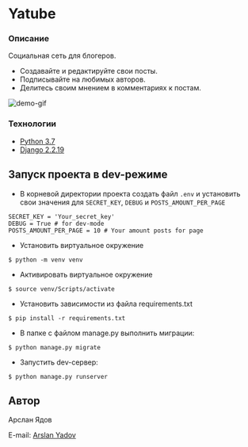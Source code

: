 # Yatube
### Описание
Социальная сеть для блогеров.

* Создавайте и редактируйте свои посты.
* Подписывайте на любимых авторов.
* Делитесь своим мнением в комментариях к постам.

![demo-gif](https://github.com/ArslanYadov/hw05_final/blob/master/presentation/yatube_presentation.gif)
### Технологии
* [Python 3.7](https://docs.python.org/3.7/)
* [Django 2.2.19](https://docs.djangoproject.com/en/4.1/)
## Запуск проекта в dev-режиме
- В корневой директории проекта создать файл ```.env``` и установить свои значения для ```SECRET_KEY```, ```DEBUG``` и ```POSTS_AMOUNT_PER_PAGE```
```
SECRET_KEY = 'Your_secret_key'
DEBUG = True # for dev-mode
POSTS_AMOUNT_PER_PAGE = 10 # Your amount posts for page
```
- Установить виртуальное окружение
```
$ python -m venv venv
```
- Активировать виртуальное окружение
```
$ source venv/Scripts/activate
```
- Установить зависимости из файла requirements.txt
```
$ pip install -r requirements.txt
```
- В папке с файлом manage.py выполнить миграции:
```
$ python manage.py migrate
```
- Запустить dev-сервер:
```
$ python manage.py runserver
```
## Автор
Арслан Ядов

E-mail: [Arslan Yadov](mailto:arsyy90@gmail.com?subject=%20Yatube%20project)
